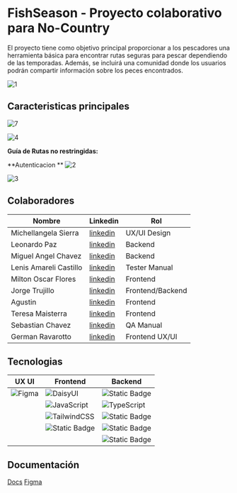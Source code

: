 # FishSeason - Proyecto colaborativo para No-Country

El proyecto tiene como objetivo principal proporcionar a los pescadores una herramienta básica para encontrar rutas seguras para pescar dependiendo de las temporadas. Además, se incluirá una comunidad donde los usuarios podrán compartir información sobre los peces encontrados.

![1](https://github.com/xiriuxb/NoCountry_s15-08-n-node-react/assets/117502571/0de66458-e08b-4fe2-8d44-81d2029222eb)



## Caracteristicas principales
![7](https://github.com/xiriuxb/NoCountry_s15-08-n-node-react/assets/117502571/5ea91d19-2a91-4aef-97ce-7154615d383c)

![4](https://github.com/xiriuxb/NoCountry_s15-08-n-node-react/assets/117502571/cbb452d3-a417-4b83-b0d5-537be716da87)




**Guía de Rutas no restringidas:** 



**Autenticacion **
![2](https://github.com/xiriuxb/NoCountry_s15-08-n-node-react/assets/117502571/e9d4125a-57a4-4f9e-a4f8-09df5ffa6f4e)

![3](https://github.com/xiriuxb/NoCountry_s15-08-n-node-react/assets/117502571/b84d7dcf-b777-4649-a778-755e2385bd78)

## Colaboradores

| Nombre  | Linkedin | Rol |
|--------------|--------------|-------|
| Michellangela Sierra  | [linkedin](https://www.linkedin.com/in/michellesierra/) | UX/UI Design 
| Leonardo Paz | [linkedin](http://www.linkedin.com/in/leonardofpaz) | Backend |
| Miguel Angel Chavez |[linkedin](https://www.linkedin.com/in/miguelangelchavez-/) | Backend |
| Lenis Amareli Castillo | [linkedin](https://www.linkedin.com/in/lenis-castillo-bolivar/) | Tester Manual |
| Milton Oscar Flores | [linkedin](https://www.linkedin.com/in/miltonoscarflores) | Frontend |
| Jorge Trujillo | [linkedin](https://www.linkedin.com/in/jorge-trujillo-ch/) | Frontend/Backend|
| Agustin | [linkedin]() | Frontend |
| Teresa Maisterra | [linkedin](https://www.linkedin.com/in/mariateresamaisterra/) | Frontend |
| Sebastian Chavez | [linkedin](https://www.linkedin.com/in/sebastianxgabriel/) | QA Manual |
| German Ravarotto | [linkedin](https://www.linkedin.com/in/miltonoscarflores) | Frontend UX/UI |


## Tecnologias

| UX UI| Frontend | Backend |
| -----------|-----------| -----------|
| ![Figma](https://img.shields.io/badge/figma-%23F24E1E.svg?style=for-the-badge&logo=figma&logoColor=white) | ![DaisyUI](https://img.shields.io/badge/daisyui-5A0EF8?style=for-the-badge&logo=daisyui&logoColor=white) | ![Static Badge](https://img.shields.io/badge/node-black?style=for-the-badge&logo=nodedotjs) 
| | ![JavaScript](https://img.shields.io/badge/javascript-%23323330.svg?style=for-the-badge&logo=javascript&logoColor=%23F7DF1E) | ![TypeScript](https://img.shields.io/badge/TypeScript-007ACC?style=for-the-badge&logo=typescript&logoColor=white)
| |![TailwindCSS](https://img.shields.io/badge/tailwindcss-%2338B2AC.svg?style=for-the-badge&logo=tailwind-css&logoColor=white) | ![Static Badge](https://img.shields.io/badge/MYSQL-skyblue?style=for-the-badge&logo=mysql&logoColor=black)
| | ![Static Badge](https://img.shields.io/badge/REACT-blue?style=for-the-badge&logo=react&logoColor=white) | ![Static Badge](https://img.shields.io/badge/EXPRESS-blue?style=for-the-badge&logo=express&logoColor=white)| 
| | | ![Static Badge](https://img.shields.io/badge/SEQUELIZE-black?style=for-the-badge&logo=sequelize&logoColor=white)
 
 ## Documentación
 
 [Docs](https://docs.google.com/document/d/1y5BFx7BbRRzf7PkWubG5QsTyatgs5-mgJTlx9QCCv-4/edit?usp=sharing)
 [Figma](https://www.figma.com/design/QXPjMcmqyOlfBBra0k2TFB/Michelle-Figma?node-id=0-1&t=Sg8xv2yaOgF4X2GO-0)
 
